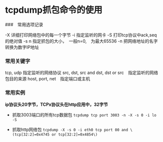 # tcpdump抓包命令的使用

###　常用选项记录

-X 详细打印网络包中的每一个字节
-i 指定监听的网卡
-S 打印tcp协议中ack,seq的绝对值
-s n 指定抓包的大小，　一般n=0,　为最大65536
-n 把网络地址的名字转换为数字IP地址

### 常用关键字

tcp, udp 指定监听的网络协议
src, dst, src and dst, dst or src　指定监听的网络包目的来源
host, port, net　指定端口或主机

### 常用实例

**ip协议头20字节，TCPx协议头在http应用中，32字节**

* 抓取3003端口的所有tcp数据包
`tcpdump tcp port 3003 -n -X -s 0 -i lo -S`

* 抓取http网络包
`tcpdump -X -s 0 -i eth0 tcp port 00 and \(tcp[32:2]=0x4745 or tcp[32:2]=0x4854\)`


